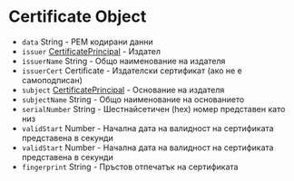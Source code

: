 # Certificate Object

* `data` String - PEM кодирани данни
* `issuer` [CertificatePrincipal](certificate-principal.md) - Издател
* `issuerName` String - Общо наименование на издателя
* `issuerCert` Certificate - Издателски сертификат (ако не е самоподписан)
* `subject` [CertificatePrincipal](certificate-principal.md) - Основание на издателя
* `subjectName` String - Общо наименование на основанието
* `serialNumber` String - Шестнайсетичен (hex) номер представен като низ
* `validStart` Number - Начална дата на валидност на сертификата представена в секунди
* `validStart` Number - Начална дата на валидност на сертификата представена в секунди
* `fingerprint` String - Пръстов отпечатък на сертификата